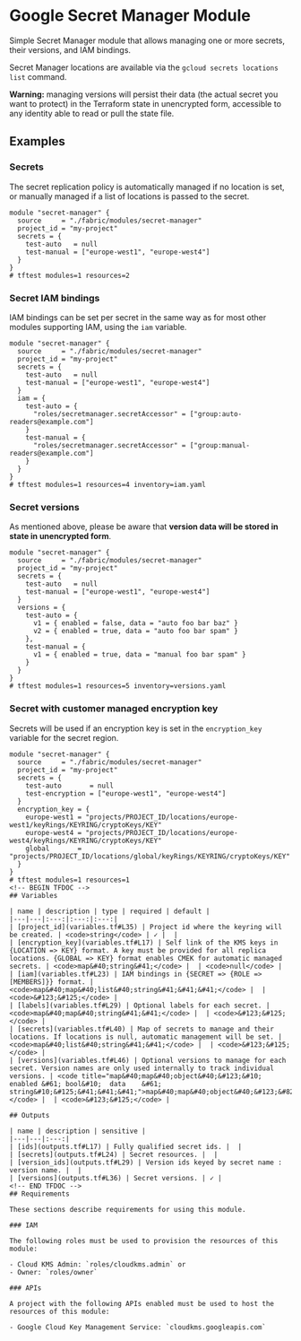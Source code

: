 # Google Secret Manager Module

Simple Secret Manager module that allows managing one or more secrets, their versions, and IAM bindings.

Secret Manager locations are available via the `gcloud secrets locations list` command.

**Warning:** managing versions will persist their data (the actual secret you want to protect) in the Terraform state in unencrypted form, accessible to any identity able to read or pull the state file.

## Examples

### Secrets

The secret replication policy is automatically managed if no location is set, or manually managed if a list of locations is passed to the secret.

```hcl
module "secret-manager" {
  source     = "./fabric/modules/secret-manager"
  project_id = "my-project"
  secrets = {
    test-auto   = null
    test-manual = ["europe-west1", "europe-west4"]
  }
}
# tftest modules=1 resources=2
```

### Secret IAM bindings

IAM bindings can be set per secret in the same way as for most other modules supporting IAM, using the `iam` variable.

```hcl
module "secret-manager" {
  source     = "./fabric/modules/secret-manager"
  project_id = "my-project"
  secrets = {
    test-auto   = null
    test-manual = ["europe-west1", "europe-west4"]
  }
  iam = {
    test-auto = {
      "roles/secretmanager.secretAccessor" = ["group:auto-readers@example.com"]
    }
    test-manual = {
      "roles/secretmanager.secretAccessor" = ["group:manual-readers@example.com"]
    }
  }
}
# tftest modules=1 resources=4 inventory=iam.yaml
```

### Secret versions

As mentioned above, please be aware that **version data will be stored in state in unencrypted form**.

```hcl
module "secret-manager" {
  source     = "./fabric/modules/secret-manager"
  project_id = "my-project"
  secrets = {
    test-auto   = null
    test-manual = ["europe-west1", "europe-west4"]
  }
  versions = {
    test-auto = {
      v1 = { enabled = false, data = "auto foo bar baz" }
      v2 = { enabled = true, data = "auto foo bar spam" }
    },
    test-manual = {
      v1 = { enabled = true, data = "manual foo bar spam" }
    }
  }
}
# tftest modules=1 resources=5 inventory=versions.yaml
```

### Secret with customer managed encryption key

Secrets will be used if an encryption key is set in the `encryption_key` variable for the secret region.

```hcl
module "secret-manager" {
  source     = "./fabric/modules/secret-manager"
  project_id = "my-project"
  secrets = {
    test-auto       = null
    test-encryption = ["europe-west1", "europe-west4"]
  }
  encryption_key = {
    europe-west1 = "projects/PROJECT_ID/locations/europe-west1/keyRings/KEYRING/cryptoKeys/KEY"
    europe-west4 = "projects/PROJECT_ID/locations/europe-west4/keyRings/KEYRING/cryptoKeys/KEY"
    global       = "projects/PROJECT_ID/locations/global/keyRings/KEYRING/cryptoKeys/KEY"
  }
}
# tftest modules=1 resources=1
<!-- BEGIN TFDOC -->
## Variables

| name | description | type | required | default |
|---|---|:---:|:---:|:---:|
| [project_id](variables.tf#L35) | Project id where the keyring will be created. | <code>string</code> | ✓ |  |
| [encryption_key](variables.tf#L17) | Self link of the KMS keys in {LOCATION => KEY} format. A key must be provided for all replica locations. {GLOBAL => KEY} format enables CMEK for automatic managed secrets. | <code>map&#40;string&#41;</code> |  | <code>null</code> |
| [iam](variables.tf#L23) | IAM bindings in {SECRET => {ROLE => [MEMBERS]}} format. | <code>map&#40;map&#40;list&#40;string&#41;&#41;&#41;</code> |  | <code>&#123;&#125;</code> |
| [labels](variables.tf#L29) | Optional labels for each secret. | <code>map&#40;map&#40;string&#41;&#41;</code> |  | <code>&#123;&#125;</code> |
| [secrets](variables.tf#L40) | Map of secrets to manage and their locations. If locations is null, automatic management will be set. | <code>map&#40;list&#40;string&#41;&#41;</code> |  | <code>&#123;&#125;</code> |
| [versions](variables.tf#L46) | Optional versions to manage for each secret. Version names are only used internally to track individual versions. | <code title="map&#40;map&#40;object&#40;&#123;&#10;  enabled &#61; bool&#10;  data    &#61; string&#10;&#125;&#41;&#41;&#41;">map&#40;map&#40;object&#40;&#123;&#8230;&#125;&#41;&#41;&#41;</code> |  | <code>&#123;&#125;</code> |

## Outputs

| name | description | sensitive |
|---|---|:---:|
| [ids](outputs.tf#L17) | Fully qualified secret ids. |  |
| [secrets](outputs.tf#L24) | Secret resources. |  |
| [version_ids](outputs.tf#L29) | Version ids keyed by secret name : version name. |  |
| [versions](outputs.tf#L36) | Secret versions. | ✓ |
<!-- END TFDOC -->
## Requirements

These sections describe requirements for using this module.

### IAM

The following roles must be used to provision the resources of this module:

- Cloud KMS Admin: `roles/cloudkms.admin` or
- Owner: `roles/owner`

### APIs

A project with the following APIs enabled must be used to host the
resources of this module:

- Google Cloud Key Management Service: `cloudkms.googleapis.com`
